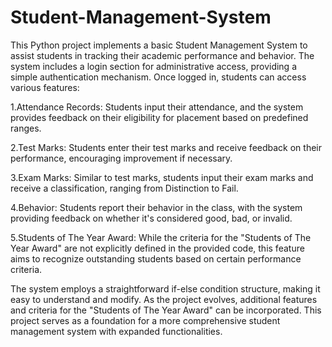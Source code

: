 # Student-Management-System
This Python project implements a basic Student Management System to assist students in tracking their academic performance and behavior.
The system includes a login section for administrative access, providing a simple authentication mechanism. Once logged in, students can access various features:

1.Attendance Records:
Students input their attendance, and the system provides feedback on their eligibility for placement based on predefined ranges.

2.Test Marks:
Students enter their test marks and receive feedback on their performance, encouraging improvement if necessary.

3.Exam Marks:
Similar to test marks, students input their exam marks and receive a classification, ranging from Distinction to Fail.

4.Behavior:
Students report their behavior in the class, with the system providing feedback on whether it's considered good, bad, or invalid.

5.Students of The Year Award:
While the criteria for the "Students of The Year Award" are not explicitly defined in the provided code, this feature aims to recognize outstanding students based on certain performance criteria.

The system employs a straightforward if-else condition structure, making it easy to understand and modify. As the project evolves, additional features and criteria for the
"Students of The Year Award" can be incorporated. This project serves as a foundation for a more comprehensive student management system with expanded functionalities.

